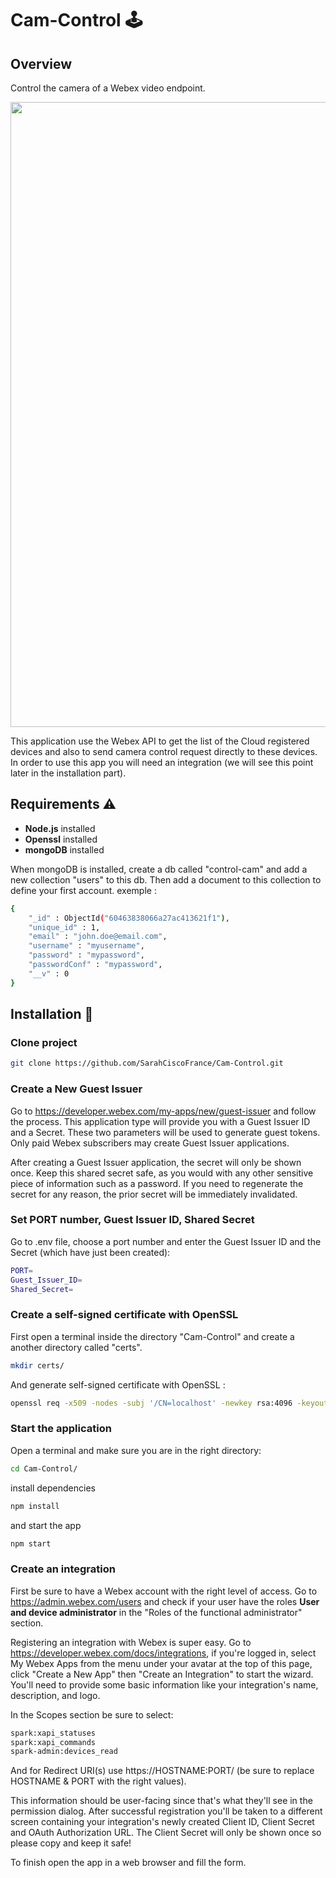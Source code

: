 # Cam-Control 🕹

## Overview

Control the camera of a Webex video endpoint.

<p align="center">
  <img src="https://raw.githubusercontent.com/SarahCiscoFrance/Cam-Control/main/visual.png" width="1000">
</p>

This application use the Webex API to get the list of the Cloud registered devices and also to send camera control request directly to these devices.
In order to use this app you will need an integration (we will see this point later in the installation part).

## Requirements ⚠️

+ **Node.js** installed
+ **Openssl** installed
+ **mongoDB** installed

When mongoDB is installed, create a db called "control-cam" and add a new collection "users" to this db. Then add a document to this collection to define your first account. exemple : 

```bash
{
    "_id" : ObjectId("60463838066a27ac413621f1"),
    "unique_id" : 1,
    "email" : "john.doe@email.com",
    "username" : "myusername",
    "password" : "mypassword",
    "passwordConf" : "mypassword",
    "__v" : 0
}
```

## Installation 🔨

### Clone project

```bash
git clone https://github.com/SarahCiscoFrance/Cam-Control.git
```

### Create a New Guest Issuer

Go to https://developer.webex.com/my-apps/new/guest-issuer and follow the process. This application type will provide you with a Guest Issuer ID and a Secret. These two parameters will be used to generate guest tokens. Only paid Webex subscribers may create Guest Issuer applications.

After creating a Guest Issuer application, the secret will only be shown once. Keep this shared secret safe, as you would with any other sensitive piece of information such as a password. If you need to regenerate the secret for any reason, the prior secret will be immediately invalidated.

### Set PORT number, Guest Issuer ID, Shared Secret

Go to .env file, choose a port number and enter the Guest Issuer ID and the Secret (which have just been created):

```bash
PORT=
Guest_Issuer_ID=
Shared_Secret=
```

### Create a self-signed certificate with OpenSSL

First open a terminal inside the directory "Cam-Control" and create a another directory called "certs".

```bash
mkdir certs/
```

And generate self-signed certificate with OpenSSL :

```bash
openssl req -x509 -nodes -subj '/CN=localhost' -newkey rsa:4096 -keyout ./certs/selfsigned.key -out ./certs/selfsigned.crt -days 999
```

### Start the application

Open a terminal and make sure you are in the right directory:

```bash
cd Cam-Control/
```

install dependencies
```bash
npm install
```

and start the app

```bash
npm start
```

### Create an integration

First be sure to have a Webex account with the right level of access. Go to https://admin.webex.com/users and check if your user have the roles **User and device administrator** in the "Roles of the functional administrator" section.

Registering an integration with Webex is super easy. Go to https://developer.webex.com/docs/integrations, if you're logged in, select My Webex Apps from the menu under your avatar at the top of this page, click "Create a New App" then "Create an Integration" to start the wizard. You'll need to provide some basic information like your integration's name, description, and logo.

In the Scopes section be sure to select:

```bash
spark:xapi_statuses
spark:xapi_commands
spark-admin:devices_read
```

And for Redirect URI(s) use https://HOSTNAME:PORT/ (be sure to replace HOSTNAME & PORT with the right values).

This information should be user-facing since that's what they'll see in the permission dialog. After successful registration you'll be taken to a different screen containing your integration's newly created Client ID, Client Secret and OAuth Authorization URL.
The Client Secret will only be shown once so please copy and keep it safe!

To finish open the app in a web browser and fill the form.
